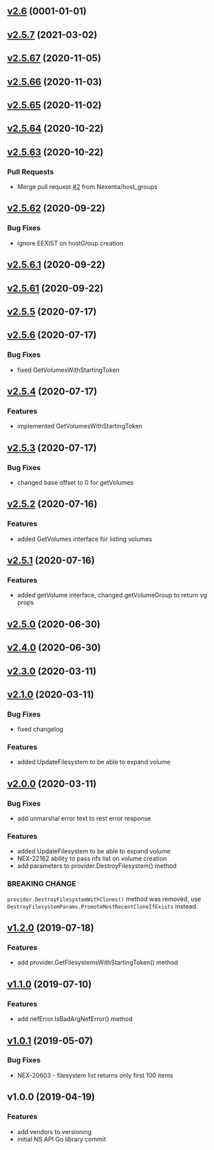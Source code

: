 
<a name="v2.6"></a>
## [v2.6](https://github.com/Nexenta/go-nexentastor/compare/v2.5.7...v2.6) (0001-01-01)


<a name="v2.5.7"></a>
## [v2.5.7](https://github.com/Nexenta/go-nexentastor/compare/v2.5.67...v2.5.7) (2021-03-02)


<a name="v2.5.67"></a>
## [v2.5.67](https://github.com/Nexenta/go-nexentastor/compare/v2.5.66...v2.5.67) (2020-11-05)


<a name="v2.5.66"></a>
## [v2.5.66](https://github.com/Nexenta/go-nexentastor/compare/v2.5.65...v2.5.66) (2020-11-03)


<a name="v2.5.65"></a>
## [v2.5.65](https://github.com/Nexenta/go-nexentastor/compare/v2.5.64...v2.5.65) (2020-11-02)


<a name="v2.5.64"></a>
## [v2.5.64](https://github.com/Nexenta/go-nexentastor/compare/v2.5.63...v2.5.64) (2020-10-22)


<a name="v2.5.63"></a>
## [v2.5.63](https://github.com/Nexenta/go-nexentastor/compare/v2.5.62...v2.5.63) (2020-10-22)

### Pull Requests

* Merge pull request [#2](https://github.com/Nexenta/go-nexentastor/issues/2) from Nexenta/host_groups


<a name="v2.5.62"></a>
## [v2.5.62](https://github.com/Nexenta/go-nexentastor/compare/v2.5.6.1...v2.5.62) (2020-09-22)

### Bug Fixes

* ignore EEXIST on hostGroup creation


<a name="v2.5.6.1"></a>
## [v2.5.6.1](https://github.com/Nexenta/go-nexentastor/compare/v2.5.61...v2.5.6.1) (2020-09-22)


<a name="v2.5.61"></a>
## [v2.5.61](https://github.com/Nexenta/go-nexentastor/compare/v2.5.5...v2.5.61) (2020-09-22)


<a name="v2.5.5"></a>
## [v2.5.5](https://github.com/Nexenta/go-nexentastor/compare/v2.5.6...v2.5.5) (2020-07-17)


<a name="v2.5.6"></a>
## [v2.5.6](https://github.com/Nexenta/go-nexentastor/compare/v2.5.4...v2.5.6) (2020-07-17)

### Bug Fixes

* fixed GetVolumesWithStartingToken


<a name="v2.5.4"></a>
## [v2.5.4](https://github.com/Nexenta/go-nexentastor/compare/v2.5.3...v2.5.4) (2020-07-17)

### Features

* implemented GetVolumesWithStartingToken


<a name="v2.5.3"></a>
## [v2.5.3](https://github.com/Nexenta/go-nexentastor/compare/v2.5.2...v2.5.3) (2020-07-17)

### Bug Fixes

* changed base offset to 0 for getVolumes


<a name="v2.5.2"></a>
## [v2.5.2](https://github.com/Nexenta/go-nexentastor/compare/v2.5.1...v2.5.2) (2020-07-16)

### Features

* added GetVolumes interface for listing volumes


<a name="v2.5.1"></a>
## [v2.5.1](https://github.com/Nexenta/go-nexentastor/compare/v2.5.0...v2.5.1) (2020-07-16)

### Features

* added getVolume interface, changed getVolumeGroup to return vg props


<a name="v2.5.0"></a>
## [v2.5.0](https://github.com/Nexenta/go-nexentastor/compare/v2.4.0...v2.5.0) (2020-06-30)


<a name="v2.4.0"></a>
## [v2.4.0](https://github.com/Nexenta/go-nexentastor/compare/v2.3.0...v2.4.0) (2020-06-30)


<a name="v2.3.0"></a>
## [v2.3.0](https://github.com/Nexenta/go-nexentastor/compare/v2.1.0...v2.3.0) (2020-03-11)


<a name="v2.1.0"></a>
## [v2.1.0](https://github.com/Nexenta/go-nexentastor/compare/v2.0.0...v2.1.0) (2020-03-11)

### Bug Fixes

* fixed changelog

### Features

* added UpdateFilesystem to be able to expand volume


<a name="v2.0.0"></a>
## [v2.0.0](https://github.com/Nexenta/go-nexentastor/compare/v1.2.0...v2.0.0) (2020-03-11)

### Bug Fixes

* add unmarshal error text to rest error response

### Features

* added UpdateFilesystem to be able to expand volume
* NEX-22162 ability to pass nfs list on volume creation
* add parameters to provider.DestroyFilesystem() method

### BREAKING CHANGE


`provider.DestroyFilesystemWithClones()` method was removed, use `DestroyFilesystemParams.PromoteMostRecentCloneIfExists` instead.


<a name="v1.2.0"></a>
## [v1.2.0](https://github.com/Nexenta/go-nexentastor/compare/v1.1.0...v1.2.0) (2019-07-18)

### Features

* add provider.GetFilesystemsWithStartingToken() method


<a name="v1.1.0"></a>
## [v1.1.0](https://github.com/Nexenta/go-nexentastor/compare/v1.0.1...v1.1.0) (2019-07-10)

### Features

* add nefError.IsBadArgNefError() method


<a name="v1.0.1"></a>
## [v1.0.1](https://github.com/Nexenta/go-nexentastor/compare/v1.0.0...v1.0.1) (2019-05-07)

### Bug Fixes

* NEX-20603 - filesystem list returns only first 100 items


<a name="v1.0.0"></a>
## v1.0.0 (2019-04-19)

### Features

* add vendors to versioning
* initial NS API Go library commit

